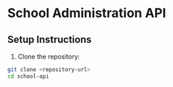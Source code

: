 # School Administration API

## Setup Instructions

1. Clone the repository:
```bash
git clone <repository-url>
cd school-api